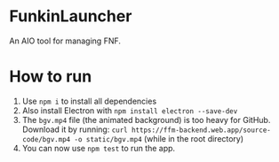 # FunkinLauncher

An AIO tool for managing FNF.

# How to run

1) Use ``npm i`` to install all dependencies
2) Also install Electron with ``npm install electron --save-dev``
3) The ``bgv.mp4`` file (the animated background) is too heavy for GitHub. Download it by running: ``curl https://ffm-backend.web.app/source-code/bgv.mp4 -o static/bgv.mp4`` (while in the root directory)
4) You can now use ``npm test`` to run the app.